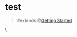 # test

> #extends @[Getting Started](mention://c5511d40-ea26-42cb-9295-dd6e299e52f4/document/497de359-b882-4cfc-810f-9a94aea55137) 


\